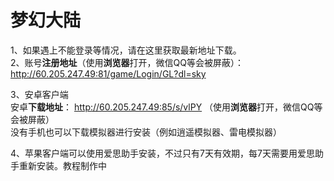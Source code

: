 # 梦幻大陆
1、如果遇上不能登录等情况，请在这里获取最新地址下载。  
2、账号**注册地址**（使用**浏览器**打开，微信QQ等会被屏蔽）：  
http://60.205.247.49:81/game/Login/GL?dl=sky  

3、安卓客户端  
安卓**下载地址**：
http://60.205.247.49:85/s/vlPY （使用**浏览器**打开，微信QQ等会被屏蔽）  
没有手机也可以下载模拟器进行安装（例如逍遥模拟器、雷电模拟器）

4、苹果客户端可以使用爱思助手安装，不过只有7天有效期，每7天需要用爱思助手重新安装。教程制作中  
